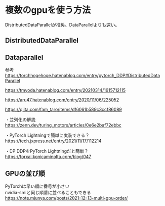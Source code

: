# 複数のgpuを使う方法  
DistributedDataParallelが推奨。DataParallelよりも速い。  
## DistributedDataParallel  

## Dataparallel  

参考  
https://torchhogehoge.hatenablog.com/entry/pytorch_DDP#DistributedDataParallel  

https://tmyoda.hatenablog.com/entry/20210314/1615712115  

https://aru47.hatenablog.com/entry/2020/11/06/225052   

https://qiita.com/fam_taro/items/df6061b589c3ccf86089  

・並列化の解説  
https://zenn.dev/turing_motors/articles/0e6e2baf72ebbc  

・PyTorch Lightningで簡単に実装できる？  
https://tech.jxpress.net/entry/2021/11/17/112214   

・DP DDPをPyTorch Lightningだと簡単？  
https://forxai.konicaminolta.com/blog/047   

## GPUの並び順
PyTorchは早い順に番号が小さい  
nvidia-smiと同じ順番に並べることもできる  
https://note.mjunya.com/posts/2021-12-13-multi-gpu-order/  
